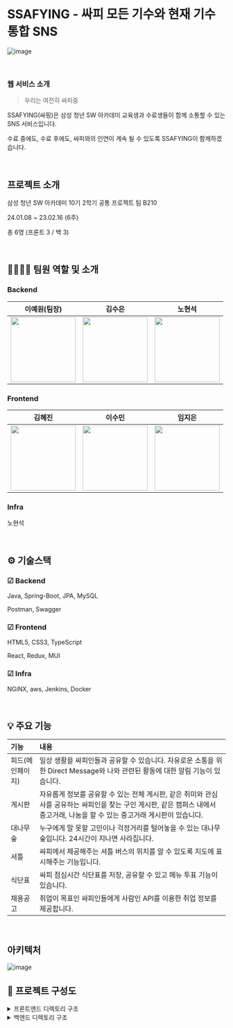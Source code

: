 # SSAFYING - 싸피 모든 기수와 현재 기수 통합 SNS

![image](/uploads/8387339f724d8da0e1f6e231754bb2dc/image.png)

<br />

### 웹 서비스 소개


> 우리는 여전히 싸피중
> 

SSAFYING(싸핑)은 삼성 청년 SW 아카데미 교육생과 수료생들이 함께 소통할 수 있는 SNS 서비스입니다. 

수료 중에도, 수료 후에도, 싸피와의 인연이 계속 될 수 있도록 SSAFYING이 함께하겠습니다.

<br />

## 프로젝트 소개

삼성 청년 SW 아카데미 10기 2학기 공통 프로젝트 팀 B210 

24.01.08 ~ 23.02.16 (6주)

총 6명 (프론트 3 / 백 3)

<br />

## 👨‍👩‍👧‍👦 팀원 역할 및 소개


### Backend

|이예원(팀장)|김수은|노현석|
|:-:|:-:|:-:|
|<img src="/uploads/e9adcadb9d1e58c8392bd135159b9d3e/71091FF3-C654-4C9E-AC3B-F7482B731884.jpg" width="150px" />|<img src="/uploads/0d9a8216aa4b1ad62fb703a32b35e95e/29F89686-CFDE-4CE6-A131-2EF407EA1DC6.jpg" width="150px" />|<img src="/uploads/682aa2a8705de19faa08c47d07234098/FDAC6E38-4CE8-48FE-AEB6-63E892F7D1FF-9625-000005567C07EEAE.jpg" width="150px" />|

### Frontend

|김혜진|이수민|임지은|
|:-:|:-:|:-:|
|<img src="/uploads/25672dfad4508c25b8f463a2079a429d/EABE8D55-A235-4B47-9D9D-724120841A90.jpg" width="150px" />|<img src="/uploads/ae86a7b9b165f2f43db0c902971fb188/0FF09694-B124-4E19-AA31-9DB4CD789304.jpg" width="150px" />|<img src="/uploads/afbc73618f2c69c2920c209a1ef2ad45/4B9B39BA-773C-4201-A7BF-D50618001DC6.jpg" width="150px" />|

### Infra

노현석

<br />

## ⚙ 기술스택


### ☑ Backend

Java, Spring-Boot, JPA, MySQL

Postman, Swagger

### ☑ Frontend

HTML5, CSS3, TypeScript

React, Redux, MUI

### ☑ Infra

NGiNX, aws, Jenkins, Docker

<br />

## 💡 주요 기능

| 기능                      | 내용                                                                                                                                |
| :------------------------ | :---------------------------------------------------------------------------------------------------------------------------------- |
| 피드(메인페이지)                   | 일상 생활을 싸피인들과 공유할 수 있습니다. 자유로운 소통을 위한 Direct Message와 나와 관련된 활동에 대한 알림 기능이 있습니다. |
| 게시판               | 자유롭게 정보를 공유할 수 있는 전체 게시판, 같은 취미와 관심사를 공유하는 싸피인을 찾는 구인 게시판, 같은 캠퍼스 내에서 중고거래, 나눔을 할 수 있는 중고거래 게시판이 있습니다.            |
| 대나무숲 | 누구에게 말 못할 고민이나 걱정거리를 털어놓을 수 있는 대나무 숲입니다. 24시간이 지나면 사라집니다.                  |
| 셔틀   | 싸피에서 제공해주는 셔틀 버스의 위치를 알 수 있도록 지도에 표시해주는 기능입니다.              |
| 식단표            | 싸피 점심시간 식단표를 저장, 공유할 수 있고 메뉴 투표 기능이 있습니다.                                           |
| 채용공고            | 취업이 목표인 싸피인들에게 사람인 API를 이용한 취업 정보를 제공합니다.
<br />

## 아키텍처
![image](/uploads/fb2a899a29b42ef05ebe9a7322dfa549/image.png)

## 📂 프로젝트 구성도

<details>
  <summary>
  프론트엔드 디렉토리 구조
  </summary>

    📦public
    ┣ 📜favicon.ico
    ┣ 📜index.css
    ┣ 📜index.html
    ┣ 📜manifest.json
    ┗ 📜robots.txt
    📦src
    ┣ 📂apis
    ┃ ┣ 📂api
    ┃ ┃ ┣ 📂recruitment
    ┃ ┃ ┃ ┗ 📜saramin.ts
    ┃ ┃ ┣ 📂shuttle
    ┃ ┃ ┃ ┗ 📜tmap.ts
    ┃ ┃ ┣ 📜Alarm.ts
    ┃ ┃ ┣ 📜Auth.ts
    ┃ ┃ ┣ 📜Board.ts
    ┃ ┃ ┣ 📜Bus.ts
    ┃ ┃ ┣ 📜Chat.ts
    ┃ ┃ ┣ 📜Crew.ts
    ┃ ┃ ┣ 📜Feed.ts
    ┃ ┃ ┣ 📜Follow.ts
    ┃ ┃ ┣ 📜Forest.ts
    ┃ ┃ ┣ 📜Market.ts
    ┃ ┃ ┣ 📜Meal.ts
    ┃ ┃ ┣ 📜Profile.ts
    ┃ ┃ ┣ 📜Recommend.ts
    ┃ ┃ ┣ 📜Recruit.ts
    ┃ ┃ ┗ 📜User.ts
    ┃ ┣ 📂constants
    ┃ ┃ ┣ 📜api.ts
    ┃ ┃ ┣ 📜index.ts
    ┃ ┃ ┗ 📜token.ts
    ┃ ┣ 📂utils
    ┃ ┃ ┣ 📜axios.ts
    ┃ ┃ ┗ 📜saramin.ts
    ┃ ┗ 📜firebase.ts
    ┣ 📂assets
    ┃ ┗ 📂img
    ┃ ┃ ┣ 📂Btn
    ┃ ┃ ┣ 📂imgBtn
    ┃ ┃ ┣ 📂logoImg
    ┃ ┃ ┣ 📂MenuIcon
    ┃ ┃ ┣ 📂ProfileIcons
    ┃ ┃ ┣ 📂socialLoginIcons
    ┃ ┃ ┣ 📂TabBar
    ┃ ┃ ┣ 📂testImg
    ┃ ┃ ┣ 📂userIcons
    ┃ ┃ ┣ 📂userLoginIcons
    ┣ 📂components
    ┃ ┣ 📂All
    ┃ ┃ ┣ 📂Board
    ┃ ┃ ┃ ┣ 📂BoardCreate
    ┃ ┃ ┃ ┃ ┣ 📜CheckAnonymous.tsx
    ┃ ┃ ┃ ┃ ┣ 📜CreateContent.tsx
    ┃ ┃ ┃ ┃ ┣ 📜CreateTitle.tsx
    ┃ ┃ ┃ ┃ ┗ 📜SelectCategory.tsx
    ┃ ┃ ┃ ┣ 📂BoardList
    ┃ ┃ ┃ ┃ ┣ 📜BoardCardList.tsx
    ┃ ┃ ┃ ┃ ┣ 📜BoardCardListItem.tsx
    ┃ ┃ ┃ ┃ ┣ 📜BoardCommentItem.tsx
    ┃ ┃ ┃ ┃ ┣ 📜BoardCommentList.tsx
    ┃ ┃ ┃ ┃ ┣ 📜BoardCreateModal.tsx
    ┃ ┃ ┃ ┃ ┣ 📜BoardMoreModal.tsx
    ┃ ┃ ┃ ┃ ┣ 📜BoardRecommentItem.tsx
    ┃ ┃ ┃ ┃ ┣ 📜BoardRecommentList.tsx
    ┃ ┃ ┃ ┃ ┣ 📜BoardSortTab.tsx
    ┃ ┃ ┃ ┃ ┣ 📜BoardUpdateModal.tsx
    ┃ ┃ ┃ ┃ ┗ 📜SearchBarOnly.tsx
    ┃ ┃ ┃ ┣ 📂BoardMenu
    ┃ ┃ ┃ ┃ ┣ 📜MenuBar.tsx
    ┃ ┃ ┃ ┃ ┗ 📜MenuHeader.tsx
    ┃ ┃ ┃ ┗ 📜BoardBtn.tsx
    ┃ ┃ ┣ 📂Crew
    ┃ ┃ ┃ ┣ 📂CrewList
    ┃ ┃ ┃ ┃ ┣ 📜CrewCardList.tsx
    ┃ ┃ ┃ ┃ ┣ 📜CrewCardListItem.tsx
    ┃ ┃ ┃ ┃ ┣ 📜CrewCommentItem.tsx
    ┃ ┃ ┃ ┃ ┣ 📜CrewCommentList.tsx
    ┃ ┃ ┃ ┃ ┣ 📜CrewCreateModal.tsx
    ┃ ┃ ┃ ┃ ┣ 📜CrewMoreModal.tsx
    ┃ ┃ ┃ ┃ ┣ 📜CrewRecommentItem.tsx
    ┃ ┃ ┃ ┃ ┣ 📜CrewRecommentList.tsx
    ┃ ┃ ┃ ┃ ┣ 📜CrewSortTab.tsx
    ┃ ┃ ┃ ┃ ┗ 📜SearchBar.tsx
    ┃ ┃ ┃ ┗ 📜ToggleBtn.tsx
    ┃ ┃ ┗ 📂Recruitment
    ┃ ┃ ┃ ┣ 📜FlipCard.tsx
    ┃ ┃ ┃ ┣ 📜FlipCardList.tsx
    ┃ ┃ ┃ ┣ 📜RecruitmentSaramin.tsx
    ┃ ┃ ┃ ┗ 📜RecruitSortTab.tsx
    ┃ ┣ 📂BambooForest
    ┃ ┃ ┣ 📂comment
    ┃ ┃ ┃ ┣ 📜BambooComment.tsx
    ┃ ┃ ┃ ┣ 📜BambooCommentItem.tsx
    ┃ ┃ ┃ ┗ 📜BambooCommentList.tsx
    ┃ ┃ ┣ 📜BambooForestBack.tsx
    ┃ ┃ ┣ 📜BambooForestContent.tsx
    ┃ ┃ ┣ 📜BambooForestInfo.tsx
    ┃ ┃ ┣ 📜BambooForestList.tsx
    ┃ ┃ ┣ 📜BambooForestListItem.tsx
    ┃ ┃ ┣ 📜BambooMoreModal.tsx
    ┃ ┃ ┗ 📜BambooWriteModal.tsx
    ┃ ┣ 📂Common
    ┃ ┃ ┣ 📜BackBtn.tsx
    ┃ ┃ ┣ 📜BackBtnHeader.tsx
    ┃ ┃ ┣ 📜BottomNavBar.tsx
    ┃ ┃ ┣ 📜CenterHeader.tsx
    ┃ ┃ ┣ 📜ExitBtn.tsx
    ┃ ┃ ┣ 📜Footer.tsx
    ┃ ┃ ┣ 📜Modal.tsx
    ┃ ┃ ┣ 📜PlusBtn.tsx
    ┃ ┃ ┗ 📜SubmitBtn.tsx
    ┃ ┣ 📂DirectMessage
    ┃ ┃ ┣ 📜Chat.tsx
    ┃ ┃ ┣ 📜ChatHeaderProfile.tsx
    ┃ ┃ ┣ 📜ChattingRoomListItem.tsx
    ┃ ┃ ┣ 📜SpeechBubble.tsx
    ┃ ┃ ┗ 📜util.ts
    ┃ ┣ 📂Feed
    ┃ ┃ ┣ 📂Alarm
    ┃ ┃ ┃ ┣ 📜AlarmItem.tsx
    ┃ ┃ ┃ ┣ 📜AlarmItemList.tsx
    ┃ ┃ ┃ ┗ 📜Notification.tsx
    ┃ ┃ ┣ 📂Comment
    ┃ ┃ ┃ ┣ 📜CommentInput.tsx
    ┃ ┃ ┃ ┣ 📜CommentItem.tsx
    ┃ ┃ ┃ ┣ 📜CommentList.tsx
    ┃ ┃ ┃ ┣ 📜CommentModal.tsx
    ┃ ┃ ┃ ┣ 📜RecommentItem.tsx
    ┃ ┃ ┃ ┗ 📜RecommentList.tsx
    ┃ ┃ ┣ 📂FeedCreate
    ┃ ┃ ┃ ┣ 📜FeedContentInput.tsx
    ┃ ┃ ┃ ┣ 📜ImgCropper.tsx
    ┃ ┃ ┃ ┣ 📜ImgEdit.tsx
    ┃ ┃ ┃ ┣ 📜ImgUploader.tsx
    ┃ ┃ ┃ ┣ 📜SelectHashtag.tsx
    ┃ ┃ ┃ ┗ 📜TextArea.tsx
    ┃ ┃ ┣ 📂FeedDetail
    ┃ ┃ ┃ ┗ 📜FeedDetailContent.tsx
    ┃ ┃ ┣ 📂FeedMain
    ┃ ┃ ┃ ┣ 📜FeedContent.tsx
    ┃ ┃ ┃ ┣ 📜FeedHeader.tsx
    ┃ ┃ ┃ ┣ 📜FeedLikeCnt.tsx
    ┃ ┃ ┃ ┣ 📜FeedList.tsx
    ┃ ┃ ┃ ┣ 📜FeedListItem.tsx
    ┃ ┃ ┃ ┣ 📜FeedListItemBtn.tsx
    ┃ ┃ ┃ ┣ 📜FeedListItemImg.tsx
    ┃ ┃ ┃ ┗ 📜FeedListItemUser.tsx
    ┃ ┃ ┣ 📂Search
    ┃ ┃ ┃ ┣ 📜HashSearchItem.tsx
    ┃ ┃ ┃ ┣ 📜HashSearchList.tsx
    ┃ ┃ ┃ ┣ 📜SearchResult.tsx
    ┃ ┃ ┃ ┗ 📜UserItemList.tsx
    ┃ ┃ ┣ 📂UserRecommend
    ┃ ┃ ┃ ┣ 📜UserRecommendList.tsx
    ┃ ┃ ┃ ┗ 📜UserRecommendListItem.tsx
    ┃ ┃ ┗ 📂utils
    ┃ ┃ ┃ ┣ 📜FollowBtn.tsx
    ┃ ┃ ┃ ┣ 📜ImgBtn.tsx
    ┃ ┃ ┃ ┣ 📜RoundImg.tsx
    ┃ ┃ ┃ ┣ 📜SearchBar.tsx
    ┃ ┃ ┃ ┣ 📜SignupHashTag.tsx
    ┃ ┃ ┃ ┗ 📜UserItem.tsx
    ┃ ┣ 📂ImgHandle
    ┃ ┃ ┣ 📜DataToFile.ts
    ┃ ┃ ┗ 📜ImgCompress.tsx
    ┃ ┣ 📂Now
    ┃ ┃ ┣ 📂BoardMenu
    ┃ ┃ ┃ ┗ 📜MenuBar.tsx
    ┃ ┃ ┣ 📂BusRealTime
    ┃ ┃ ┣ 📂Market
    ┃ ┃ ┃ ┣ 📜AddPhoto.tsx
    ┃ ┃ ┃ ┣ 📜MarketCardList.tsx
    ┃ ┃ ┃ ┣ 📜MarketCardListItem.tsx
    ┃ ┃ ┃ ┣ 📜MarketCreateModal.tsx
    ┃ ┃ ┃ ┣ 📜MarketMoreModal.tsx
    ┃ ┃ ┃ ┣ 📜MarketPriceInput.tsx
    ┃ ┃ ┃ ┣ 📜MarketSortTab.tsx
    ┃ ┃ ┃ ┗ 📜ToggleBtn.tsx
    ┃ ┃ ┗ 📂MealPlanner
    ┃ ┃ ┃ ┣ 📜BarChart.tsx
    ┃ ┃ ┃ ┣ 📜ImgToText.tsx
    ┃ ┃ ┃ ┣ 📜MealPlan.tsx
    ┃ ┃ ┃ ┣ 📜MealPlannerComp.tsx
    ┃ ┃ ┃ ┣ 📜NoMealPlannerComp.tsx
    ┃ ┃ ┃ ┣ 📜SelectCampus.tsx
    ┃ ┃ ┃ ┗ 📜TodayDate.tsx
    ┃ ┣ 📂Profile
    ┃ ┃ ┣ 📂Follow
    ┃ ┃ ┃ ┣ 📜FollowProfileList.tsx
    ┃ ┃ ┃ ┗ 📜FollowProfileListItem.tsx
    ┃ ┃ ┣ 📂MyContents
    ┃ ┃ ┃ ┣ 📜ContentFeedSection.tsx
    ┃ ┃ ┃ ┣ 📜ContentPortfolioSection.tsx
    ┃ ┃ ┃ ┣ 📜ContentSavedSection.tsx
    ┃ ┃ ┃ ┣ 📜ContentTabBar.tsx
    ┃ ┃ ┃ ┗ 📜MyContentsContainer.tsx
    ┃ ┃ ┣ 📂ProfileMain
    ┃ ┃ ┃ ┣ 📜FollowButton.tsx
    ┃ ┃ ┃ ┣ 📜ProfileContainer.tsx
    ┃ ┃ ┃ ┣ 📜ProfileHeader.tsx
    ┃ ┃ ┃ ┣ 📜ProfileImageContainer.tsx
    ┃ ┃ ┃ ┣ 📜ProfileIntroduction.tsx
    ┃ ┃ ┃ ┣ 📜ProfileLinkList.tsx
    ┃ ┃ ┃ ┣ 📜ProfileSection.tsx
    ┃ ┃ ┃ ┗ 📜ProfileSetting.tsx
    ┃ ┃ ┗ 📂Saved
    ┃ ┃ ┃ ┣ 📜SavedBoardList.tsx
    ┃ ┃ ┃ ┣ 📜SavedFeedList.tsx
    ┃ ┃ ┃ ┗ 📜SavedRecruitmentList.tsx
    ┃ ┗ 📂User
    ┃ ┃ ┣ 📂Login
    ┃ ┃ ┃ ┣ 📜Forgotpw.tsx
    ┃ ┃ ┃ ┣ 📜LoginBtn.tsx
    ┃ ┃ ┃ ┣ 📜LoginForm.tsx
    ┃ ┃ ┃ ┣ 📜LoginHeader.tsx
    ┃ ┃ ┃ ┗ 📜SignupBtn.tsx
    ┃ ┃ ┣ 📂Signup
    ┃ ┃ ┃ ┣ 📜LifeBtn.tsx
    ┃ ┃ ┃ ┣ 📜NickNameData.json
    ┃ ┃ ┃ ┣ 📜ProgressBar.tsx
    ┃ ┃ ┃ ┣ 📜RandomNicknameGenerator.tsx
    ┃ ┃ ┃ ┣ 📜SelectTagForm.tsx
    ┃ ┃ ┃ ┣ 📜SignupForm.tsx
    ┃ ┃ ┃ ┗ 📜WorkBtn.tsx
    ┃ ┃ ┣ 📂UserInfo
    ┃ ┃ ┃ ┣ 📜ImageCropper.tsx
    ┃ ┃ ┃ ┣ 📜ProfileImage.tsx
    ┃ ┃ ┃ ┣ 📜UserInformation.tsx
    ┃ ┃ ┃ ┗ 📜UserProfile.tsx
    ┃ ┃ ┣ 📂UserUpdate
    ┃ ┃ ┃ ┣ 📜UserUpdateForm.tsx
    ┃ ┃ ┃ ┗ 📜UserUpdateHeader.tsx
    ┃ ┃ ┣ 📜SsafyAuth.tsx
    ┃ ┃ ┗ 📜UserLeave.tsx
    ┣ 📂firebase
    ┃ ┗ 📜UploadImage.tsx
    ┣ 📂pages
    ┃ ┣ 📂All
    ┃ ┃ ┣ 📂Board
    ┃ ┃ ┃ ┗ 📜BoardList.tsx
    ┃ ┃ ┣ 📂Crew
    ┃ ┃ ┃ ┗ 📜CrewList.tsx
    ┃ ┃ ┣ 📂Recruitment
    ┃ ┃ ┃ ┗ 📜RecruitementList.tsx
    ┃ ┃ ┗ 📜AllMenu.tsx
    ┃ ┣ 📂BambooForest
    ┃ ┃ ┗ 📜BambooForest.tsx
    ┃ ┣ 📂DirectMessage
    ┃ ┃ ┣ 📜DirectMessageChats.tsx
    ┃ ┃ ┣ 📜DirectMessageChattingRoom.tsx
    ┃ ┃ ┗ 📜DirectMessageCreate.tsx
    ┃ ┣ 📂Feed
    ┃ ┃ ┣ 📜AlarmDetail.tsx
    ┃ ┃ ┣ 📜FeedCreate.tsx
    ┃ ┃ ┣ 📜FeedDetail.tsx
    ┃ ┃ ┣ 📜FeedMain.tsx
    ┃ ┃ ┣ 📜FeedSearch.tsx
    ┃ ┃ ┗ 📜FeedUpdate.tsx
    ┃ ┣ 📂Now
    ┃ ┃ ┣ 📂BusRealTime
    ┃ ┃ ┃ ┣ 📜BusRealTimeMap.tsx
    ┃ ┃ ┃ ┣ 📜BusRealTimeSelect.tsx
    ┃ ┃ ┃ ┗ 📜Tmap.tsx
    ┃ ┃ ┣ 📂Market
    ┃ ┃ ┃ ┗ 📜MarketList.tsx
    ┃ ┃ ┣ 📂MealPlanner
    ┃ ┃ ┃ ┣ 📜MealPlannerCreate.tsx
    ┃ ┃ ┃ ┣ 📜MealPlannerView.tsx
    ┃ ┃ ┃ ┗ 📜SelectCampusMeal.tsx
    ┃ ┃ ┗ 📜NowMenu.tsx
    ┃ ┣ 📂Profile
    ┃ ┃ ┣ 📜FollowerList.tsx
    ┃ ┃ ┣ 📜FollowingList.tsx
    ┃ ┃ ┗ 📜ProfileMain.tsx
    ┃ ┗ 📂User
    ┃ ┃ ┣ 📜UserAuth.tsx
    ┃ ┃ ┣ 📜UserDetail.tsx
    ┃ ┃ ┣ 📜UserLeave.tsx
    ┃ ┃ ┣ 📜UserLogin.tsx
    ┃ ┃ ┣ 📜UserSelectTag.tsx
    ┃ ┃ ┣ 📜UserSignup.tsx
    ┃ ┃ ┗ 📜UserUpdate.tsx
    ┣ 📂store
    ┃ ┣ 📂reducers
    ┃ ┃ ┗ 📜user.ts
    ┃ ┣ 📜hooks.ts
    ┃ ┣ 📜rootReducer.ts
    ┃ ┗ 📜slice.ts
    ┣ 📜App.tsx
    ┣ 📜index.tsx
    ┣ 📜react-app-env.d.ts
    ┗ 📜store.ts
 </details>

<details>
  <summary>
  백엔드 디렉토리 구조
  </summary>

    📦src
    ┣ 📂main
    ┃ ┣ 📂generated
    ┃ ┣ 📂java
    ┃ ┃ ┗ 📂com
    ┃ ┃ ┃ ┗ 📂ssafying
    ┃ ┃ ┃ ┃ ┣ 📂domain
    ┃ ┃ ┃ ┃ ┃ ┣ 📂alert
    ┃ ┃ ┃ ┃ ┃ ┃ ┣ 📂controller
    ┃ ┃ ┃ ┃ ┃ ┃ ┃ ┗ 📜NotificationController.java
    ┃ ┃ ┃ ┃ ┃ ┃ ┣ 📂dto
    ┃ ┃ ┃ ┃ ┃ ┃ ┃ ┗ 📂response
    ┃ ┃ ┃ ┃ ┃ ┃ ┃ ┃ ┣ 📜FindListNotificationResponse.java
    ┃ ┃ ┃ ┃ ┃ ┃ ┃ ┃ ┗ 📜SseResponse.java
    ┃ ┃ ┃ ┃ ┃ ┃ ┣ 📂entity
    ┃ ┃ ┃ ┃ ┃ ┃ ┃ ┣ 📜Notification.java
    ┃ ┃ ┃ ┃ ┃ ┃ ┃ ┗ 📜NotificationTypeStatus.java
    ┃ ┃ ┃ ┃ ┃ ┃ ┣ 📂repository
    ┃ ┃ ┃ ┃ ┃ ┃ ┃ ┣ 📜EmitterRepository.java
    ┃ ┃ ┃ ┃ ┃ ┃ ┃ ┗ 📜NotificationRepository.java
    ┃ ┃ ┃ ┃ ┃ ┃ ┗ 📂service
    ┃ ┃ ┃ ┃ ┃ ┃ ┃ ┗ 📜NotificationService.java
    ┃ ┃ ┃ ┃ ┃ ┣ 📂bamboo
    ┃ ┃ ┃ ┃ ┃ ┃ ┣ 📂controller
    ┃ ┃ ┃ ┃ ┃ ┃ ┃ ┗ 📜BambooController.java
    ┃ ┃ ┃ ┃ ┃ ┃ ┣ 📂dto
    ┃ ┃ ┃ ┃ ┃ ┃ ┃ ┣ 📂request
    ┃ ┃ ┃ ┃ ┃ ┃ ┃ ┃ ┣ 📜AddBambooCommentRequest.java
    ┃ ┃ ┃ ┃ ┃ ┃ ┃ ┃ ┗ 📜AddBambooRequest.java
    ┃ ┃ ┃ ┃ ┃ ┃ ┃ ┣ 📂response
    ┃ ┃ ┃ ┃ ┃ ┃ ┃ ┃ ┣ 📜BambooCommentResponse.java
    ┃ ┃ ┃ ┃ ┃ ┃ ┃ ┃ ┣ 📜FindDetailBambooResponse.java
    ┃ ┃ ┃ ┃ ┃ ┃ ┃ ┃ ┗ 📜FindListBambooResponse.java
    ┃ ┃ ┃ ┃ ┃ ┃ ┃ ┗ 📜testDTO.java
    ┃ ┃ ┃ ┃ ┃ ┃ ┣ 📂entity
    ┃ ┃ ┃ ┃ ┃ ┃ ┃ ┣ 📜Bamboo.java
    ┃ ┃ ┃ ┃ ┃ ┃ ┃ ┗ 📜BambooComment.java
    ┃ ┃ ┃ ┃ ┃ ┃ ┣ 📂repository
    ┃ ┃ ┃ ┃ ┃ ┃ ┃ ┗ 📂jdbc
    ┃ ┃ ┃ ┃ ┃ ┃ ┃ ┃ ┣ 📜BambooCommentRepository.java
    ┃ ┃ ┃ ┃ ┃ ┃ ┃ ┃ ┗ 📜BambooRepository.java
    ┃ ┃ ┃ ┃ ┃ ┃ ┗ 📂service
    ┃ ┃ ┃ ┃ ┃ ┃ ┃ ┗ 📜BambooService.java
    ┃ ┃ ┃ ┃ ┃ ┣ 📂board
    ┃ ┃ ┃ ┃ ┃ ┃ ┣ 📂controller
    ┃ ┃ ┃ ┃ ┃ ┃ ┃ ┗ 📜BoardController.java
    ┃ ┃ ┃ ┃ ┃ ┃ ┣ 📂dto
    ┃ ┃ ┃ ┃ ┃ ┃ ┃ ┣ 📂request
    ┃ ┃ ┃ ┃ ┃ ┃ ┃ ┃ ┣ 📜AddBoardCommentRequest.java
    ┃ ┃ ┃ ┃ ┃ ┃ ┃ ┃ ┣ 📜AddBoardRequest.java
    ┃ ┃ ┃ ┃ ┃ ┃ ┃ ┃ ┣ 📜DetailBoardResponse.java
    ┃ ┃ ┃ ┃ ┃ ┃ ┃ ┃ ┣ 📜FeedScrapExistRequest.java
    ┃ ┃ ┃ ┃ ┃ ┃ ┃ ┃ ┣ 📜ModifyBoardCommentRequest.java
    ┃ ┃ ┃ ┃ ┃ ┃ ┃ ┃ ┣ 📜ModifyBoardRequest.java
    ┃ ┃ ┃ ┃ ┃ ┃ ┃ ┃ ┣ 📜RemoveBoardCommentRequest.java
    ┃ ┃ ┃ ┃ ┃ ┃ ┃ ┃ ┗ 📜ScrapBoardRequest.java
    ┃ ┃ ┃ ┃ ┃ ┃ ┃ ┣ 📂response
    ┃ ┃ ┃ ┃ ┃ ┃ ┃ ┃ ┣ 📜FindDetailBoardResponse.java
    ┃ ┃ ┃ ┃ ┃ ┃ ┃ ┃ ┗ 📜FindListBoardResponse.java
    ┃ ┃ ┃ ┃ ┃ ┃ ┃ ┣ 📜ChildCommentDTO.java
    ┃ ┃ ┃ ┃ ┃ ┃ ┃ ┗ 📜ParentCommentDTO.java
    ┃ ┃ ┃ ┃ ┃ ┃ ┣ 📂entity
    ┃ ┃ ┃ ┃ ┃ ┃ ┃ ┣ 📜Board.java
    ┃ ┃ ┃ ┃ ┃ ┃ ┃ ┣ 📜BoardComment.java
    ┃ ┃ ┃ ┃ ┃ ┃ ┃ ┣ 📜BoardScrap.java
    ┃ ┃ ┃ ┃ ┃ ┃ ┃ ┗ 📜CategoryStatus.java
    ┃ ┃ ┃ ┃ ┃ ┃ ┣ 📂repository
    ┃ ┃ ┃ ┃ ┃ ┃ ┃ ┗ 📂jdbc
    ┃ ┃ ┃ ┃ ┃ ┃ ┃ ┃ ┣ 📜BoardCommentRepository.java
    ┃ ┃ ┃ ┃ ┃ ┃ ┃ ┃ ┣ 📜BoardRepository.java
    ┃ ┃ ┃ ┃ ┃ ┃ ┃ ┃ ┗ 📜BoardScarpRepository.java
    ┃ ┃ ┃ ┃ ┃ ┃ ┗ 📂service
    ┃ ┃ ┃ ┃ ┃ ┃ ┃ ┣ 📂command
    ┃ ┃ ┃ ┃ ┃ ┃ ┃ ┃ ┗ 📜AddBoardCommentCommand.java
    ┃ ┃ ┃ ┃ ┃ ┃ ┃ ┗ 📜BoardService.java
    ┃ ┃ ┃ ┃ ┃ ┣ 📂chat
    ┃ ┃ ┃ ┃ ┃ ┃ ┣ 📂controller
    ┃ ┃ ┃ ┃ ┃ ┃ ┃ ┗ 📜ChatController.java
    ┃ ┃ ┃ ┃ ┃ ┃ ┣ 📂dto
    ┃ ┃ ┃ ┃ ┃ ┃ ┃ ┣ 📂request
    ┃ ┃ ┃ ┃ ┃ ┃ ┃ ┃ ┗ 📜ChatRoomExitRequest.java
    ┃ ┃ ┃ ┃ ┃ ┃ ┃ ┣ 📜ChatMessageDto.java
    ┃ ┃ ┃ ┃ ┃ ┃ ┃ ┣ 📜ChatRoomDto.java
    ┃ ┃ ┃ ┃ ┃ ┃ ┃ ┣ 📜ChatRoomUserDto.java
    ┃ ┃ ┃ ┃ ┃ ┃ ┃ ┣ 📜ChattingRequest.java
    ┃ ┃ ┃ ┃ ┃ ┃ ┃ ┗ 📜InviteChatRoomRequest.java
    ┃ ┃ ┃ ┃ ┃ ┃ ┣ 📂entity
    ┃ ┃ ┃ ┃ ┃ ┃ ┃ ┣ 📜ChatMessage.java
    ┃ ┃ ┃ ┃ ┃ ┃ ┃ ┣ 📜ChatRoom.java
    ┃ ┃ ┃ ┃ ┃ ┃ ┃ ┣ 📜ChatRoomUser.java
    ┃ ┃ ┃ ┃ ┃ ┃ ┃ ┣ 📜MessageUnreadUser.java
    ┃ ┃ ┃ ┃ ┃ ┃ ┃ ┗ 📜RoomType.java
    ┃ ┃ ┃ ┃ ┃ ┃ ┣ 📂exception
    ┃ ┃ ┃ ┃ ┃ ┃ ┃ ┗ 📜InsufficientUsersException.java
    ┃ ┃ ┃ ┃ ┃ ┃ ┣ 📂repository
    ┃ ┃ ┃ ┃ ┃ ┃ ┃ ┣ 📜ChatMessageRepository.java
    ┃ ┃ ┃ ┃ ┃ ┃ ┃ ┣ 📜ChatRoomRepository.java
    ┃ ┃ ┃ ┃ ┃ ┃ ┃ ┗ 📜ChatRoomUserRepository.java
    ┃ ┃ ┃ ┃ ┃ ┃ ┗ 📂service
    ┃ ┃ ┃ ┃ ┃ ┃ ┃ ┗ 📜ChatService.java
    ┃ ┃ ┃ ┃ ┃ ┣ 📂crew
    ┃ ┃ ┃ ┃ ┃ ┃ ┣ 📂controller
    ┃ ┃ ┃ ┃ ┃ ┃ ┃ ┗ 📜CrewController.java
    ┃ ┃ ┃ ┃ ┃ ┃ ┣ 📂dto
    ┃ ┃ ┃ ┃ ┃ ┃ ┃ ┣ 📂request
    ┃ ┃ ┃ ┃ ┃ ┃ ┃ ┃ ┣ 📜AddCrewCommentRequest.java
    ┃ ┃ ┃ ┃ ┃ ┃ ┃ ┃ ┣ 📜AddCrewRequest.java
    ┃ ┃ ┃ ┃ ┃ ┃ ┃ ┃ ┗ 📜ModifyCrewRequest.java
    ┃ ┃ ┃ ┃ ┃ ┃ ┃ ┣ 📂response
    ┃ ┃ ┃ ┃ ┃ ┃ ┃ ┃ ┣ 📜AddCrewResponse.java
    ┃ ┃ ┃ ┃ ┃ ┃ ┃ ┃ ┣ 📜CrewDetailResponse.java
    ┃ ┃ ┃ ┃ ┃ ┃ ┃ ┃ ┗ 📜CrewListResponse.java
    ┃ ┃ ┃ ┃ ┃ ┃ ┃ ┗ 📂specification
    ┃ ┃ ┃ ┃ ┃ ┃ ┃ ┃ ┗ 📜CrewSpecification.java
    ┃ ┃ ┃ ┃ ┃ ┃ ┣ 📂entity
    ┃ ┃ ┃ ┃ ┃ ┃ ┃ ┣ 📜Category.java
    ┃ ┃ ┃ ┃ ┃ ┃ ┃ ┣ 📜Crew.java
    ┃ ┃ ┃ ┃ ┃ ┃ ┃ ┣ 📜CrewComment.java
    ┃ ┃ ┃ ┃ ┃ ┃ ┃ ┗ 📜Region.java
    ┃ ┃ ┃ ┃ ┃ ┃ ┣ 📂exception
    ┃ ┃ ┃ ┃ ┃ ┃ ┃ ┗ 📜ExceptionAdvisor.java
    ┃ ┃ ┃ ┃ ┃ ┃ ┣ 📂repository
    ┃ ┃ ┃ ┃ ┃ ┃ ┃ ┗ 📂jdbc
    ┃ ┃ ┃ ┃ ┃ ┃ ┃ ┃ ┣ 📜CrewCommentsRepository.java
    ┃ ┃ ┃ ┃ ┃ ┃ ┃ ┃ ┗ 📜CrewRepository.java
    ┃ ┃ ┃ ┃ ┃ ┃ ┗ 📂service
    ┃ ┃ ┃ ┃ ┃ ┃ ┃ ┗ 📜CrewService.java
    ┃ ┃ ┃ ┃ ┃ ┣ 📂feed
    ┃ ┃ ┃ ┃ ┃ ┃ ┣ 📂controller
    ┃ ┃ ┃ ┃ ┃ ┃ ┃ ┗ 📜FeedController.java
    ┃ ┃ ┃ ┃ ┃ ┃ ┣ 📂dto
    ┃ ┃ ┃ ┃ ┃ ┃ ┃ ┣ 📂request
    ┃ ┃ ┃ ┃ ┃ ┃ ┃ ┃ ┣ 📜AddCommentRequest.java
    ┃ ┃ ┃ ┃ ┃ ┃ ┃ ┃ ┣ 📜AddFeedRequest.java
    ┃ ┃ ┃ ┃ ┃ ┃ ┃ ┃ ┣ 📜ModifyFeedRequest.java
    ┃ ┃ ┃ ┃ ┃ ┃ ┃ ┃ ┣ 📜SaveFeedCommentLikeRequest.java
    ┃ ┃ ┃ ┃ ┃ ┃ ┃ ┃ ┣ 📜SaveFeedScrapRequest.java
    ┃ ┃ ┃ ┃ ┃ ┃ ┃ ┃ ┗ 📜SaveLikeFeedRequest.java
    ┃ ┃ ┃ ┃ ┃ ┃ ┃ ┣ 📂response
    ┃ ┃ ┃ ┃ ┃ ┃ ┃ ┃ ┣ 📜DetailFeedResponse.java
    ┃ ┃ ┃ ┃ ┃ ┃ ┃ ┃ ┣ 📜GetFeedLikesResponse.java
    ┃ ┃ ┃ ┃ ┃ ┃ ┃ ┃ ┗ 📜GetFeedResponse.java
    ┃ ┃ ┃ ┃ ┃ ┃ ┃ ┣ 📜FeedDto.java
    ┃ ┃ ┃ ┃ ┃ ┃ ┃ ┣ 📜FeedHashtagDto.java
    ┃ ┃ ┃ ┃ ┃ ┃ ┃ ┣ 📜FeedImageDto.java
    ┃ ┃ ┃ ┃ ┃ ┃ ┃ ┗ 📜FeedSpecification.java
    ┃ ┃ ┃ ┃ ┃ ┃ ┣ 📂entity
    ┃ ┃ ┃ ┃ ┃ ┃ ┃ ┣ 📜Feed.java
    ┃ ┃ ┃ ┃ ┃ ┃ ┃ ┣ 📜FeedComment.java
    ┃ ┃ ┃ ┃ ┃ ┃ ┃ ┣ 📜FeedCommentLike.java
    ┃ ┃ ┃ ┃ ┃ ┃ ┃ ┣ 📜FeedHashtag.java
    ┃ ┃ ┃ ┃ ┃ ┃ ┃ ┣ 📜FeedImage.java
    ┃ ┃ ┃ ┃ ┃ ┃ ┃ ┣ 📜FeedLike.java
    ┃ ┃ ┃ ┃ ┃ ┃ ┃ ┗ 📜FeedScrap.java
    ┃ ┃ ┃ ┃ ┃ ┃ ┣ 📂repository
    ┃ ┃ ┃ ┃ ┃ ┃ ┃ ┣ 📜FeedCommentLikeRepository.java
    ┃ ┃ ┃ ┃ ┃ ┃ ┃ ┣ 📜FeedCommentRepository.java
    ┃ ┃ ┃ ┃ ┃ ┃ ┃ ┣ 📜FeedHashtagRepository.java
    ┃ ┃ ┃ ┃ ┃ ┃ ┃ ┣ 📜FeedImageRepository.java
    ┃ ┃ ┃ ┃ ┃ ┃ ┃ ┣ 📜FeedLikeRepository.java
    ┃ ┃ ┃ ┃ ┃ ┃ ┃ ┣ 📜FeedRepository.java
    ┃ ┃ ┃ ┃ ┃ ┃ ┃ ┣ 📜FeedScrapRepository.java
    ┃ ┃ ┃ ┃ ┃ ┃ ┃ ┗ 📜HashtagRepository.java
    ┃ ┃ ┃ ┃ ┃ ┃ ┗ 📂service
    ┃ ┃ ┃ ┃ ┃ ┃ ┃ ┗ 📜FeedService.java
    ┃ ┃ ┃ ┃ ┃ ┣ 📂follow
    ┃ ┃ ┃ ┃ ┃ ┃ ┣ 📂controller
    ┃ ┃ ┃ ┃ ┃ ┃ ┃ ┗ 📜FollowController.java
    ┃ ┃ ┃ ┃ ┃ ┃ ┣ 📂dto
    ┃ ┃ ┃ ┃ ┃ ┃ ┃ ┣ 📂request
    ┃ ┃ ┃ ┃ ┃ ┃ ┃ ┃ ┣ 📜AddFollowRequest.java
    ┃ ┃ ┃ ┃ ┃ ┃ ┃ ┃ ┣ 📜FindByNicknameRequest.java
    ┃ ┃ ┃ ┃ ┃ ┃ ┃ ┃ ┗ 📜UnFollowRequest.java
    ┃ ┃ ┃ ┃ ┃ ┃ ┃ ┗ 📂response
    ┃ ┃ ┃ ┃ ┃ ┃ ┃ ┃ ┣ 📜FindFollowerListResponse.java
    ┃ ┃ ┃ ┃ ┃ ┃ ┃ ┃ ┣ 📜FindFollowingListResponse.java
    ┃ ┃ ┃ ┃ ┃ ┃ ┃ ┃ ┣ 📜FindRecommendResponse.java
    ┃ ┃ ┃ ┃ ┃ ┃ ┃ ┃ ┗ 📜FollowResponse.java
    ┃ ┃ ┃ ┃ ┃ ┃ ┣ 📂entity
    ┃ ┃ ┃ ┃ ┃ ┃ ┃ ┗ 📜Follow.java
    ┃ ┃ ┃ ┃ ┃ ┃ ┣ 📂repository
    ┃ ┃ ┃ ┃ ┃ ┃ ┃ ┗ 📂jdbc
    ┃ ┃ ┃ ┃ ┃ ┃ ┃ ┃ ┗ 📜FollowRepository.java
    ┃ ┃ ┃ ┃ ┃ ┃ ┗ 📂service
    ┃ ┃ ┃ ┃ ┃ ┃ ┃ ┗ 📜FollowService.java
    ┃ ┃ ┃ ┃ ┃ ┣ 📂market
    ┃ ┃ ┃ ┃ ┃ ┃ ┣ 📂controller
    ┃ ┃ ┃ ┃ ┃ ┃ ┃ ┗ 📜MarketController.java
    ┃ ┃ ┃ ┃ ┃ ┃ ┣ 📂dto
    ┃ ┃ ┃ ┃ ┃ ┃ ┃ ┣ 📂request
    ┃ ┃ ┃ ┃ ┃ ┃ ┃ ┃ ┣ 📜AddMarketRequest.java
    ┃ ┃ ┃ ┃ ┃ ┃ ┃ ┃ ┗ 📜ModifyMarketRequest.java
    ┃ ┃ ┃ ┃ ┃ ┃ ┃ ┗ 📂response
    ┃ ┃ ┃ ┃ ┃ ┃ ┃ ┃ ┣ 📜MarketDetailResponse.java
    ┃ ┃ ┃ ┃ ┃ ┃ ┃ ┃ ┗ 📜MarketListResponse.java
    ┃ ┃ ┃ ┃ ┃ ┃ ┣ 📂entity
    ┃ ┃ ┃ ┃ ┃ ┃ ┃ ┣ 📜Market.java
    ┃ ┃ ┃ ┃ ┃ ┃ ┃ ┣ 📜MarketImage.java
    ┃ ┃ ┃ ┃ ┃ ┃ ┃ ┗ 📜MarketWay.java
    ┃ ┃ ┃ ┃ ┃ ┃ ┣ 📂repository
    ┃ ┃ ┃ ┃ ┃ ┃ ┃ ┗ 📂jdbc
    ┃ ┃ ┃ ┃ ┃ ┃ ┃ ┃ ┣ 📜MarketImageRepository.java
    ┃ ┃ ┃ ┃ ┃ ┃ ┃ ┃ ┗ 📜MarketRepository.java
    ┃ ┃ ┃ ┃ ┃ ┃ ┗ 📂service
    ┃ ┃ ┃ ┃ ┃ ┃ ┃ ┗ 📜MarketService.java
    ┃ ┃ ┃ ┃ ┃ ┣ 📂meal
    ┃ ┃ ┃ ┃ ┃ ┃ ┣ 📂controller
    ┃ ┃ ┃ ┃ ┃ ┃ ┃ ┗ 📜MealController.java
    ┃ ┃ ┃ ┃ ┃ ┃ ┣ 📂dto
    ┃ ┃ ┃ ┃ ┃ ┃ ┃ ┣ 📂request
    ┃ ┃ ┃ ┃ ┃ ┃ ┃ ┃ ┣ 📜AddMealRequest.java
    ┃ ┃ ┃ ┃ ┃ ┃ ┃ ┃ ┣ 📜ModifyMealRequest.java
    ┃ ┃ ┃ ┃ ┃ ┃ ┃ ┃ ┗ 📜VoteMealRequest.java
    ┃ ┃ ┃ ┃ ┃ ┃ ┃ ┗ 📂response
    ┃ ┃ ┃ ┃ ┃ ┃ ┃ ┃ ┗ 📜FindMealPlannerResponse.java
    ┃ ┃ ┃ ┃ ┃ ┃ ┣ 📂entity
    ┃ ┃ ┃ ┃ ┃ ┃ ┃ ┣ 📜MealPlanner.java
    ┃ ┃ ┃ ┃ ┃ ┃ ┃ ┗ 📜MealVote.java
    ┃ ┃ ┃ ┃ ┃ ┃ ┣ 📂repository
    ┃ ┃ ┃ ┃ ┃ ┃ ┃ ┗ 📂jdbc
    ┃ ┃ ┃ ┃ ┃ ┃ ┃ ┃ ┣ 📜MealRepository.java
    ┃ ┃ ┃ ┃ ┃ ┃ ┃ ┃ ┗ 📜MealVoteRepository.java
    ┃ ┃ ┃ ┃ ┃ ┃ ┗ 📂service
    ┃ ┃ ┃ ┃ ┃ ┃ ┃ ┗ 📜MealService.java
    ┃ ┃ ┃ ┃ ┃ ┣ 📂mypage
    ┃ ┃ ┃ ┃ ┃ ┃ ┣ 📂controller
    ┃ ┃ ┃ ┃ ┃ ┃ ┃ ┗ 📜MypageController.java
    ┃ ┃ ┃ ┃ ┃ ┃ ┣ 📂dto
    ┃ ┃ ┃ ┃ ┃ ┃ ┃ ┣ 📂request
    ┃ ┃ ┃ ┃ ┃ ┃ ┃ ┃ ┣ 📜ModifyReadmeRequest.java
    ┃ ┃ ┃ ┃ ┃ ┃ ┃ ┃ ┣ 📜PortfolioModifyRequest.java
    ┃ ┃ ┃ ┃ ┃ ┃ ┃ ┃ ┗ 📜SavePortfolioRequest.java
    ┃ ┃ ┃ ┃ ┃ ┃ ┃ ┣ 📂response
    ┃ ┃ ┃ ┃ ┃ ┃ ┃ ┃ ┣ 📜FindAuthoredFeedsResponse.java
    ┃ ┃ ┃ ┃ ┃ ┃ ┃ ┃ ┣ 📜FindListUsedHashtagResponse.java
    ┃ ┃ ┃ ┃ ┃ ┃ ┃ ┃ ┣ 📜FindMypageResponse.java
    ┃ ┃ ┃ ┃ ┃ ┃ ┃ ┃ ┗ 📜FindReadmeResponse.java
    ┃ ┃ ┃ ┃ ┃ ┃ ┃ ┗ 📜PortfolioDto.java
    ┃ ┃ ┃ ┃ ┃ ┃ ┣ 📂entity
    ┃ ┃ ┃ ┃ ┃ ┃ ┃ ┣ 📜Portfolio.java
    ┃ ┃ ┃ ┃ ┃ ┃ ┃ ┗ 📜PortfolioType.java
    ┃ ┃ ┃ ┃ ┃ ┃ ┣ 📂repository
    ┃ ┃ ┃ ┃ ┃ ┃ ┃ ┗ 📜PortfolioRepository.java
    ┃ ┃ ┃ ┃ ┃ ┃ ┗ 📂service
    ┃ ┃ ┃ ┃ ┃ ┃ ┃ ┗ 📜MypageService.java
    ┃ ┃ ┃ ┃ ┃ ┣ 📂recruitment
    ┃ ┃ ┃ ┃ ┃ ┃ ┣ 📂controller
    ┃ ┃ ┃ ┃ ┃ ┃ ┃ ┗ 📜RecruitmentController.java
    ┃ ┃ ┃ ┃ ┃ ┃ ┣ 📂dto
    ┃ ┃ ┃ ┃ ┃ ┃ ┃ ┣ 📂request
    ┃ ┃ ┃ ┃ ┃ ┃ ┃ ┃ ┣ 📜CreatePortfolioRequest.java
    ┃ ┃ ┃ ┃ ┃ ┃ ┃ ┃ ┣ 📜DeletePortfolioRequest.java
    ┃ ┃ ┃ ┃ ┃ ┃ ┃ ┃ ┣ 📜SaveRecruitmentScrapRequest.java
    ┃ ┃ ┃ ┃ ┃ ┃ ┃ ┃ ┗ 📜UpdatePortfolioRequest.java
    ┃ ┃ ┃ ┃ ┃ ┃ ┃ ┗ 📂response
    ┃ ┃ ┃ ┃ ┃ ┃ ┃ ┃ ┗ 📜SaraminResponse.java
    ┃ ┃ ┃ ┃ ┃ ┃ ┣ 📂entity
    ┃ ┃ ┃ ┃ ┃ ┃ ┃ ┗ 📜RecruitmentScrap.java
    ┃ ┃ ┃ ┃ ┃ ┃ ┣ 📂repository
    ┃ ┃ ┃ ┃ ┃ ┃ ┃ ┗ 📜RecruitmentScrapRepository.java
    ┃ ┃ ┃ ┃ ┃ ┃ ┗ 📂service
    ┃ ┃ ┃ ┃ ┃ ┃ ┃ ┗ 📜RecruitmentService.java
    ┃ ┃ ┃ ┃ ┃ ┣ 📂shuttle
    ┃ ┃ ┃ ┃ ┃ ┃ ┣ 📂controller
    ┃ ┃ ┃ ┃ ┃ ┃ ┃ ┗ 📜ShuttleController.java
    ┃ ┃ ┃ ┃ ┃ ┃ ┣ 📂dto
    ┃ ┃ ┃ ┃ ┃ ┃ ┃ ┣ 📂request
    ┃ ┃ ┃ ┃ ┃ ┃ ┃ ┃ ┣ 📜AddBusStopRequest.java
    ┃ ┃ ┃ ┃ ┃ ┃ ┃ ┃ ┣ 📜BusStopListRequest.java
    ┃ ┃ ┃ ┃ ┃ ┃ ┃ ┃ ┗ 📜UserLocationRequest.java
    ┃ ┃ ┃ ┃ ┃ ┃ ┃ ┗ 📂response
    ┃ ┃ ┃ ┃ ┃ ┃ ┃ ┃ ┣ 📜BusStopListResponse.java
    ┃ ┃ ┃ ┃ ┃ ┃ ┃ ┃ ┗ 📜UserLocationResponse.java
    ┃ ┃ ┃ ┃ ┃ ┃ ┣ 📂entity
    ┃ ┃ ┃ ┃ ┃ ┃ ┃ ┣ 📜BusStop.java
    ┃ ┃ ┃ ┃ ┃ ┃ ┃ ┣ 📜Campus.java
    ┃ ┃ ┃ ┃ ┃ ┃ ┃ ┣ 📜CampusRegion.java
    ┃ ┃ ┃ ┃ ┃ ┃ ┃ ┗ 📜Shuttle.java
    ┃ ┃ ┃ ┃ ┃ ┃ ┣ 📂repository
    ┃ ┃ ┃ ┃ ┃ ┃ ┃ ┗ 📂jdbc
    ┃ ┃ ┃ ┃ ┃ ┃ ┃ ┃ ┣ 📜BusStopRepository.java
    ┃ ┃ ┃ ┃ ┃ ┃ ┃ ┃ ┣ 📜CampusRepository.java
    ┃ ┃ ┃ ┃ ┃ ┃ ┃ ┃ ┗ 📜ShuttleRepository.java
    ┃ ┃ ┃ ┃ ┃ ┃ ┗ 📂service
    ┃ ┃ ┃ ┃ ┃ ┃ ┃ ┣ 📜BusStopService.java
    ┃ ┃ ┃ ┃ ┃ ┃ ┃ ┗ 📜ShuttleService.java
    ┃ ┃ ┃ ┃ ┃ ┗ 📂user
    ┃ ┃ ┃ ┃ ┃ ┃ ┣ 📂controller
    ┃ ┃ ┃ ┃ ┃ ┃ ┃ ┣ 📜UserApiController.java
    ┃ ┃ ┃ ┃ ┃ ┃ ┃ ┗ 📜UserAuthController.java
    ┃ ┃ ┃ ┃ ┃ ┃ ┣ 📂dto
    ┃ ┃ ┃ ┃ ┃ ┃ ┃ ┣ 📂request
    ┃ ┃ ┃ ┃ ┃ ┃ ┃ ┃ ┣ 📜AddInterestTagRequest.java
    ┃ ┃ ┃ ┃ ┃ ┃ ┃ ┃ ┣ 📜CreateAccessTokenRequest.java
    ┃ ┃ ┃ ┃ ┃ ┃ ┃ ┃ ┣ 📜CreateUserRequest.java
    ┃ ┃ ┃ ┃ ┃ ┃ ┃ ┃ ┣ 📜LoginRequest.java
    ┃ ┃ ┃ ┃ ┃ ┃ ┃ ┃ ┣ 📜LogoutRequest.java
    ┃ ┃ ┃ ┃ ┃ ┃ ┃ ┃ ┣ 📜RemoveUserRequest.java
    ┃ ┃ ┃ ┃ ┃ ┃ ┃ ┃ ┣ 📜StudentAuthRequest.java
    ┃ ┃ ┃ ┃ ┃ ┃ ┃ ┃ ┗ 📜UpdateUserRequest.java
    ┃ ┃ ┃ ┃ ┃ ┃ ┃ ┣ 📂response
    ┃ ┃ ┃ ┃ ┃ ┃ ┃ ┃ ┣ 📜AddInterestTagResponse.java
    ┃ ┃ ┃ ┃ ┃ ┃ ┃ ┃ ┣ 📜CreateAccessTokenResponse.java
    ┃ ┃ ┃ ┃ ┃ ┃ ┃ ┃ ┣ 📜LoginResponse.java
    ┃ ┃ ┃ ┃ ┃ ┃ ┃ ┃ ┣ 📜ModifyUserResponse.java
    ┃ ┃ ┃ ┃ ┃ ┃ ┃ ┃ ┗ 📜UserDetailResponse.java
    ┃ ┃ ┃ ┃ ┃ ┃ ┃ ┣ 📜CampusDto.java
    ┃ ┃ ┃ ┃ ┃ ┃ ┃ ┣ 📜LoginHeaderDto.java
    ┃ ┃ ┃ ┃ ┃ ┃ ┃ ┣ 📜SimpleUserDto.java
    ┃ ┃ ┃ ┃ ┃ ┃ ┃ ┗ 📜UserInfoDto.java
    ┃ ┃ ┃ ┃ ┃ ┃ ┣ 📂entity
    ┃ ┃ ┃ ┃ ┃ ┃ ┃ ┣ 📜InterestTag.java
    ┃ ┃ ┃ ┃ ┃ ┃ ┃ ┣ 📜Student.java
    ┃ ┃ ┃ ┃ ┃ ┃ ┃ ┣ 📜User.java
    ┃ ┃ ┃ ┃ ┃ ┃ ┃ ┗ 📜UserStatus.java
    ┃ ┃ ┃ ┃ ┃ ┃ ┣ 📂repository
    ┃ ┃ ┃ ┃ ┃ ┃ ┃ ┗ 📂jdbc
    ┃ ┃ ┃ ┃ ┃ ┃ ┃ ┃ ┣ 📜InterestTagRepository.java
    ┃ ┃ ┃ ┃ ┃ ┃ ┃ ┃ ┣ 📜StudentRepository.java
    ┃ ┃ ┃ ┃ ┃ ┃ ┃ ┃ ┗ 📜UserRepository.java
    ┃ ┃ ┃ ┃ ┃ ┃ ┗ 📂service
    ┃ ┃ ┃ ┃ ┃ ┃ ┃ ┣ 📜UserAuthService.java
    ┃ ┃ ┃ ┃ ┃ ┃ ┃ ┗ 📜UserService.java
    ┃ ┃ ┃ ┃ ┣ 📂global
    ┃ ┃ ┃ ┃ ┃ ┣ 📂config
    ┃ ┃ ┃ ┃ ┃ ┃ ┣ 📂jwt
    ┃ ┃ ┃ ┃ ┃ ┃ ┃ ┣ 📂entity
    ┃ ┃ ┃ ┃ ┃ ┃ ┃ ┃ ┗ 📜RefreshToken.java
    ┃ ┃ ┃ ┃ ┃ ┃ ┃ ┣ 📂repository
    ┃ ┃ ┃ ┃ ┃ ┃ ┃ ┃ ┗ 📜RefreshTokenRepository.java
    ┃ ┃ ┃ ┃ ┃ ┃ ┃ ┣ 📂service
    ┃ ┃ ┃ ┃ ┃ ┃ ┃ ┃ ┣ 📜RefreshTokenService.java
    ┃ ┃ ┃ ┃ ┃ ┃ ┃ ┃ ┗ 📜TokenService.java
    ┃ ┃ ┃ ┃ ┃ ┃ ┃ ┣ 📜JwtProperties.java
    ┃ ┃ ┃ ┃ ┃ ┃ ┃ ┗ 📜TokenProvider.java
    ┃ ┃ ┃ ┃ ┃ ┃ ┣ 📜StompConfiguration.java
    ┃ ┃ ┃ ┃ ┃ ┃ ┗ 📜SwaggerConfig.java
    ┃ ┃ ┃ ┃ ┃ ┣ 📂dto
    ┃ ┃ ┃ ┃ ┃ ┃ ┣ 📜ChildCommentDto.java
    ┃ ┃ ┃ ┃ ┃ ┃ ┣ 📜HashtagDto.java
    ┃ ┃ ┃ ┃ ┃ ┃ ┗ 📜ParentCommentDto.java
    ┃ ┃ ┃ ┃ ┃ ┣ 📂entity
    ┃ ┃ ┃ ┃ ┃ ┃ ┣ 📜BaseTimeEntity.java
    ┃ ┃ ┃ ┃ ┃ ┃ ┗ 📜Hashtag.java
    ┃ ┃ ┃ ┃ ┃ ┣ 📂result
    ┃ ┃ ┃ ┃ ┃ ┃ ┣ 📜ErrorResultResponse.java
    ┃ ┃ ┃ ┃ ┃ ┃ ┗ 📜ResultResponse.java
    ┃ ┃ ┃ ┃ ┃ ┗ 📂util
    ┃ ┃ ┃ ┃ ┃ ┃ ┗ 📜StringUtil.java
    ┃ ┃ ┃ ┃ ┗ 📜SsafyingApplication.java
    ┃ ┗ 📂resources
    ┃ ┃ ┣ 📂db
    ┃ ┃ ┃ ┗ 📜data.sql
    ┃ ┃ ┣ 📜application-local.yml
    ┃ ┃ ┣ 📜application-prod.yml
    ┃ ┃ ┣ 📜application.yml
    ┃ ┃ ┣ 📜banner.txt
    ┃ ┃ ┗ 📜secret.properties
    ┗ 📂test
    ┃ ┣ 📂generated_tests
    ┃ ┣ 📂java
    ┃ ┃ ┗ 📂com
    ┃ ┃ ┃ ┗ 📂ssafying
    ┃ ┃ ┃ ┃ ┣ 📂domain
    ┃ ┃ ┃ ┃ ┃ ┣ 📂board
    ┃ ┃ ┃ ┃ ┃ ┃ ┣ 📂service
    ┃ ┃ ┃ ┃ ┃ ┃ ┃ ┗ 📜BoardServiceTest.java
    ┃ ┃ ┃ ┃ ┃ ┃ ┗ 📜.gitkeep
    ┃ ┃ ┃ ┃ ┃ ┣ 📂chat
    ┃ ┃ ┃ ┃ ┃ ┃ ┗ 📂service
    ┃ ┃ ┃ ┃ ┃ ┃ ┃ ┗ 📜ChatServiceTest.java
    ┃ ┃ ┃ ┃ ┃ ┣ 📂crew
    ┃ ┃ ┃ ┃ ┃ ┃ ┗ 📜CrewServiceTest.java
    ┃ ┃ ┃ ┃ ┃ ┣ 📂feed
    ┃ ┃ ┃ ┃ ┃ ┃ ┗ 📂service
    ┃ ┃ ┃ ┃ ┃ ┃ ┃ ┗ 📜FeedServiceTest.java
    ┃ ┃ ┃ ┃ ┃ ┣ 📂jwt
    ┃ ┃ ┃ ┃ ┃ ┃ ┗ 📜TokenServiceTest.java
    ┃ ┃ ┃ ┃ ┃ ┗ 📂user
    ┃ ┃ ┃ ┃ ┃ ┃ ┗ 📜UserServiceTest.java
    ┃ ┃ ┃ ┃ ┣ 📂util
    ┃ ┃ ┃ ┃ ┃ ┗ 📜.gitkeep
    ┃ ┃ ┃ ┃ ┗ 📜SsafyingApplicationTests.java
    ┃ ┗ 📂resources
    ┃ ┃ ┗ 📜application.yml
 </details>

